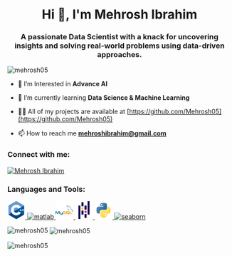 <h1 align="center">Hi 👋, I'm Mehrosh Ibrahim</h1>
<h3 align="center">A passionate Data Scientist with a knack for uncovering insights and solving real-world problems using data-driven approaches.
</h3>

<p align="left"> <img src="https://komarev.com/ghpvc/?username=mehrosh05&label=Profile%20views&color=0e75b6&style=flat" alt="mehrosh05" /> </p>

- 🔭 I’m Interested in **Advance AI**

- 🌱 I’m currently learning **Data Science & Machine Learning**

- 👨‍💻 All of my projects are available at [https://github.com/Mehrosh05](https://github.com/Mehrosh05)

- 📫 How to reach me **mehroshibrahim@gmail.com**

<h3 align="left">Connect with me:</h3>
<p align="left">
<a href="https://linkedin.com/in/mehrosh ibrahim" target="blank"><img align="center" src="https://raw.githubusercontent.com/rahuldkjain/github-profile-readme-generator/master/src/images/icons/Social/linked-in-alt.svg" alt="Mehrosh Ibrahim" height="30" width="40" /></a>
</p>

<h3 align="left">Languages and Tools:</h3>
<p align="left"> <a href="https://www.w3schools.com/cpp/" target="_blank" rel="noreferrer"> <img src="https://raw.githubusercontent.com/devicons/devicon/master/icons/cplusplus/cplusplus-original.svg" alt="cplusplus" width="40" height="40"/> </a> <a href="https://www.mathworks.com/" target="_blank" rel="noreferrer"> <img src="https://upload.wikimedia.org/wikipedia/commons/2/21/Matlab_Logo.png" alt="matlab" width="40" height="40"/> </a> <a href="https://www.mysql.com/" target="_blank" rel="noreferrer"> <img src="https://raw.githubusercontent.com/devicons/devicon/master/icons/mysql/mysql-original-wordmark.svg" alt="mysql" width="40" height="40"/> </a> <a href="https://pandas.pydata.org/" target="_blank" rel="noreferrer"> <img src="https://raw.githubusercontent.com/devicons/devicon/2ae2a900d2f041da66e950e4d48052658d850630/icons/pandas/pandas-original.svg" alt="pandas" width="40" height="40"/> </a> <a href="https://www.python.org" target="_blank" rel="noreferrer"> <img src="https://raw.githubusercontent.com/devicons/devicon/master/icons/python/python-original.svg" alt="python" width="40" height="40"/> </a> <a href="https://seaborn.pydata.org/" target="_blank" rel="noreferrer"> <img src="https://seaborn.pydata.org/_images/logo-mark-lightbg.svg" alt="seaborn" width="40" height="40"/> </a> </p>

<p><img align="left" src="https://github-readme-stats.vercel.app/api/top-langs?username=mehrosh05&show_icons=true&locale=en&layout=compact" alt="mehrosh05" /></p>

<p>&nbsp;<img align="center" src="https://github-readme-stats.vercel.app/api?username=mehrosh05&show_icons=true&locale=en" alt="mehrosh05" /></p>

<p><img align="center" src="https://github-readme-streak-stats.herokuapp.com/?user=mehrosh05&" alt="mehrosh05" /></p>

